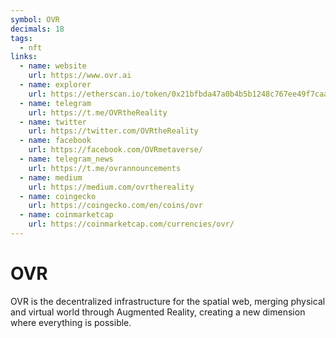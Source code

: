 ```yaml
---
symbol: OVR
decimals: 18
tags:
  - nft
links:
  - name: website
    url: https://www.ovr.ai
  - name: explorer
    url: https://etherscan.io/token/0x21bfbda47a0b4b5b1248c767ee49f7caa9b23697
  - name: telegram
    url: https://t.me/OVRtheReality
  - name: twitter
    url: https://twitter.com/OVRtheReality
  - name: facebook
    url: https://facebook.com/OVRmetaverse/
  - name: telegram_news
    url: https://t.me/ovrannouncements
  - name: medium
    url: https://medium.com/ovrthereality
  - name: coingecko
    url: https://coingecko.com/en/coins/ovr
  - name: coinmarketcap
    url: https://coinmarketcap.com/currencies/ovr/
---
```


# OVR

OVR is the decentralized infrastructure for the spatial web, merging physical and virtual world through Augmented Reality, creating a new dimension where everything is possible.
